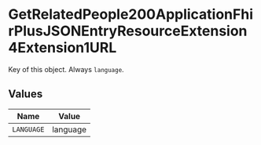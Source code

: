 # GetRelatedPeople200ApplicationFhirPlusJSONEntryResourceExtension4Extension1URL

Key of this object. Always `language`.


## Values

| Name       | Value      |
| ---------- | ---------- |
| `LANGUAGE` | language   |